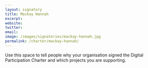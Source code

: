 ```yaml
---
layout: signatory
title: Mackay Hannah
excerpt: 
website: 
twitter: 
email: 
image: /images/signatories/mackay-hannah.jpg
permalink: /charter/mackay-hannah/
---
```


Use this space to tell people why your organisation signed the Digital Participation Charter and which projects you are supporting.
